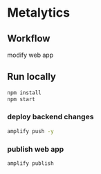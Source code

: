# Metalytics

## Workflow
modify web app

## Run locally
```bash
npm install
npm start
```

### deploy backend changes
```bash
amplify push -y
```    
### publish web app
```bash
amplify publish
```


